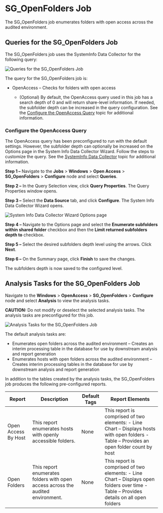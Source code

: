 # SG_OpenFolders Job

The SG_OpenFolders job enumerates folders with open access across the audited environment.

## Queries for the SG_OpenFolders Job

The SG_OpenFolders job uses the SystemInfo Data Collector for the following query:

![Queries for the SG_OpenFolders Job](/img/versioned_docs/accessanalyzer_11.6/accessanalyzer/solutions/windows/openaccess/openfoldersquery.webp)

The query for the SG_OpenFolders job is:

- OpenAccess – Checks for folders with open access

    - (Optional) By default, the OpenAccess query used in this job has a search depth of 0 and will
      return share-level information. If needed, the subfolder depth can be increased in the query
      configuration. See the [Configure the OpenAccess Query](#configure-the-openaccess-query) topic
      for additional information.

### Configure the OpenAccess Query

The OpenAccess query has been preconfigured to run with the default settings. However, the subfolder
depth can optionally be increased on the Options page in the System Info Data Collector Wizard.
Follow the steps to customize the query. See the
[SystemInfo Data Collector](/docs/accessanalyzer/11.6/admin/datacollector/systeminfo/overview.md)
topic for additional information.

**Step 1 –** Navigate to the **Jobs** > **Windows** > **Open Access** > **SG_OpenFolders** >
**Configure** node and select **Queries**.

**Step 2 –** In the Query Selection view, click **Query Properties**. The Query Properties window
opens.

**Step 3 –** Select the **Data Source** tab, and click **Configure**. The System Info Data Collector
Wizard opens.

![System Info Data Collector Wizard Options page](/img/versioned_docs/accessanalyzer_11.6/accessanalyzer/solutions/windows/openaccess/configuresubfolderdepth.webp)

**Step 4 –** Navigate to the Options page and select the **Enumerate subfolders within shared
folder** checkbox and then the **Limit returned subfolders depth to** checkbox.

**Step 5 –** Select the desired subfolders depth level using the arrows. Click **Next**.

**Step 6 –** On the Summary page, click **Finish** to save the changes.

The subfolders depth is now saved to the configured level.

## Analysis Tasks for the SG_OpenFolders Job

Navigate to the **Windows** > **OpenAccess** > **SG_OpenFolders** > **Configure** node and select
**Analysis** to view the analysis tasks.

**CAUTION:** Do not modify or deselect the selected analysis tasks. The analysis tasks are
preconfigured for this job.

![Analysis Tasks for the SG_OpenFolders Job](/img/versioned_docs/accessanalyzer_11.6/accessanalyzer/solutions/windows/openaccess/openfoldersanalysis.webp)

The default analysis tasks are:

- Enumerates open folders across the audited environment – Creates an interim processing table in
  the database for use by downstream analysis and report generation
- Enumerates hosts with open folders across the audited environment – Creates interim processing
  tables in the database for use by downstream analysis and report generation

In addition to the tables created by the analysis tasks, the SG_OpenFolders job produces the
following pre-configured reports.

| Report              | Description                                                                     | Default Tags | Report Elements                                                                                                                           |
| ------------------- | ------------------------------------------------------------------------------- | ------------ | ----------------------------------------------------------------------------------------------------------------------------------------- |
| Open Access By Host | This report enumerates hosts with openly accessible folders.                    | None         | This report is comprised of two elements: - Line Chart – Displays hosts with open folders - Table – Provides an open folder count by host |
| Open Folders        | This report enumerates folders with open access across the audited environment. | None         | This report is comprised of two elements: - Line Chart – Displays open folders over time - Table – Provides details on all open folders   |
